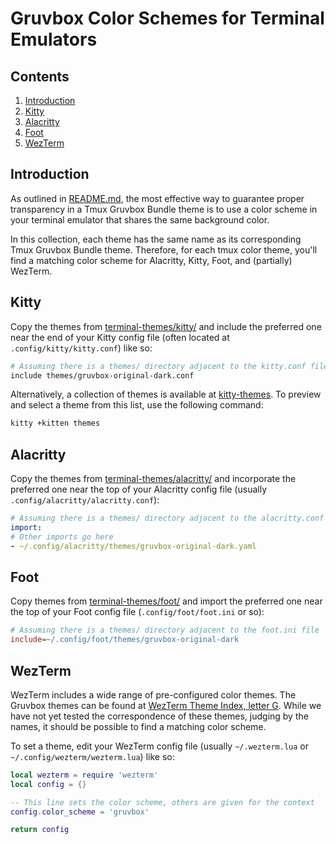 # Gruvbox Color Schemes for Terminal Emulators

## Contents

1. [Introduction](#introduction)
2. [Kitty](#kitty)
3. [Alacritty](#alacritty)
4. [Foot](#foot)
5. [WezTerm](#wezterm)


## Introduction

As outlined in [README.md](https://github.com/litridl/tmux-gruvbox-bundle/tree/main/README.md#transparency), the most effective way to guarantee proper transparency in a Tmux Gruvbox Bundle theme is to use a color scheme in your terminal emulator that shares the same background color.

In this collection, each theme has the same name as its corresponding Tmux Gruvbox Bundle theme. Therefore, for each tmux color theme, you'll find a matching color scheme for Alacritty, Kitty, Foot, and (partially) WezTerm.


## Kitty

Copy the themes from [terminal-themes/kitty/](https://github.com/litridl/tmux-gruvbox-bundle/tree/main/terminal-themes/kitty) and include the preferred one near the end of your Kitty config file (often located at `.config/kitty/kitty.conf`) like so:
```bash
# Assuming there is a themes/ directory adjacent to the kitty.conf file
include themes/gruvbox-original-dark.conf
```

Alternatively, a collection of themes is available at [kitty-themes](https://github.com/kovidgoyal/kitty-themes/). To preview and select a theme from this list, use the following command:
```bash
kitty +kitten themes
```

## Alacritty

Copy the themes from [terminal-themes/alacritty/](https://github.com/litridl/tmux-gruvbox-bundle/tree/main/terminal-themes/alacritty) and incorporate the preferred one near the top of your Alacritty config file (usually `.config/alacritty/alacritty.conf`):
```yaml
# Assuming there is a themes/ directory adjacent to the alacritty.conf file
import:
# Other imports go here
- ~/.config/alacritty/themes/gruvbox-original-dark.yaml
```

## Foot

Copy themes from [terminal-themes/foot/](https://github.com/litridl/tmux-gruvbox-bundle/tree/main/terminal-themes/foot) and import the preferred one near the top of your Foot config file (`.config/foot/foot.ini` or so):
```ini
# Assuming there is a themes/ directory adjacent to the foot.ini file
include=~/.config/foot/themes/gruvbox-original-dark
```


## WezTerm

WezTerm includes a wide range of pre-configured color themes.
The Gruvbox themes can be found at [WezTerm Theme Index, letter G](https://wezfurlong.org/wezterm/colorschemes/g/index.html). While we have not yet tested the correspondence of these themes, judging by the names, it should be possible to find a matching color scheme.

To set a theme, edit your WezTerm config file (usually `~/.wezterm.lua` or `~/.config/wezterm/wezterm.lua`) like so:
```lua
local wezterm = require 'wezterm'
local config = {}

-- This line sets the color scheme, others are given for the context
config.color_scheme = 'gruvbox'

return config
```
